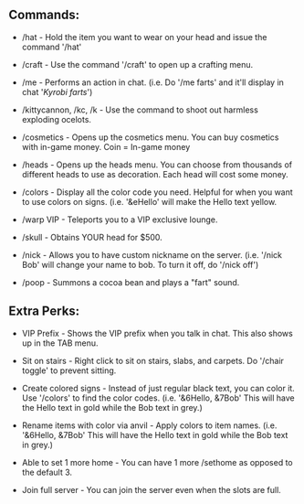 ## Commands:

* /hat - Hold the item you want to wear on your head and issue the command '/hat'

* /craft - Use the command '/craft' to open up a crafting menu.

* /me - Performs an action in chat. (i.e. Do '/me farts' and it'll display in chat '*Kyrobi farts*')

* /kittycannon, /kc, /k - Use the command to shoot out harmless exploding ocelots.

* /cosmetics - Opens up the cosmetics menu. You can buy cosmetics with in-game money. Coin = In-game money

* /heads - Opens up the heads menu. You can choose from thousands of different heads to use as decoration. Each head will cost some money.

* /colors - Display all the color code you need. Helpful for when you want to use colors on signs. (i.e. '&eHello' will make the Hello text yellow.

* /warp VIP - Teleports you to a VIP exclusive lounge.

* /skull - Obtains YOUR head for $500.

* /nick - Allows you to have custom nickname on the server. (i.e. '/nick Bob' will change your name to bob. To turn it off, do '/nick off')

* /poop - Summons a cocoa bean and plays a "fart" sound.



## Extra Perks:

* VIP Prefix - Shows the VIP prefix when you talk in chat. This also shows up in the TAB menu.

* Sit on stairs - Right click to sit on stairs, slabs, and carpets. Do '/chair toggle' to prevent sitting.

* Create colored signs - Instead of just regular black text, you can color it. Use '/colors' to find the color codes. (i.e. '&6Hello, &7Bob' This will
  have the Hello text in gold while the Bob text in grey.)
  
* Rename items with color via anvil - Apply colors to item names. (i.e. '&6Hello, &7Bob' This will
  have the Hello text in gold while the Bob text in grey.)
  
* Able to set 1 more home - You can have 1 more /sethome as opposed to the default 3.

* Join full server - You can join the server even when the slots are full.

